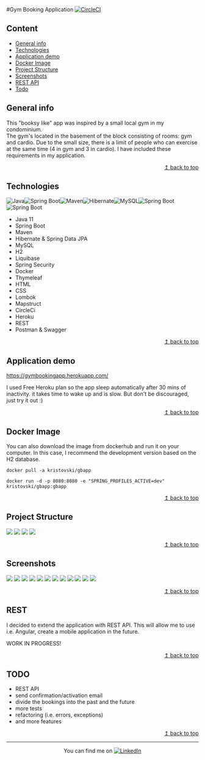 <div id="top">

#Gym Booking Application
[![CircleCI](https://circleci.com/gh/KrisTovski/gbapp/tree/master.svg?style=svg)](https://circleci.com/gh/KrisTovski/gbapp/tree/master)

</div>

## Content
* [General info](#general-info)
* [Technologies](#Technologies)
* [Application demo](#application-demo)
* [Docker Image](#docker-image)
* [Project Structure](#project-structure)
* [Screenshots](#screenshots)
* [REST API](#rest)
* [Todo](#todo)

## General info

This "booksy like" app was inspired by a small local gym in my condominium.  
The gym's located in the basement of the block consisting of rooms: gym and cardio.
Due to the small size, there is a limit of people who can exercise at the same time (4 in gym and 3 in cardio).
I have included these requirements in my application.

<div style="text-align: right">

<a href="#top">↥ back to top</a>

</div>

## Technologies  
![Java](images/logos/java.png)![Spring Boot](images/logos/spring-boot-logo.png)![Maven](images/logos/maven.png)![Hibernate](images/logos/hibernate.png)![MySQL](images/logos/mysql.png)![Spring Boot](images/logos/spring.png)![Spring Boot](images/logos/thymeleaf.png)

* Java 11
* Spring Boot
* Maven
* Hibernate & Spring Data JPA
* MySQL
* H2
* Liquibase
* Spring Security
* Docker
* Thymeleaf
* HTML
* CSS
* Lombok
* Mapstruct
* CircleCi
* Heroku
* REST
* Postman & Swagger

<div style="text-align: right">

<a href="#top">↥ back to top</a>

</div>

## Application demo
https://gymbookingapp.herokuapp.com/

I used Free Heroku plan so the app sleep automatically after 30 mins of inactivity.
it takes time to wake up and is slow.
But don't be discouraged, just try it out :)

<div style="text-align: right">

<a href="#top">↥ back to top</a>

</div>

## Docker Image
You can also download the image from dockerhub and run it on your computer. 
In this case, I recommend the development version based on the H2 database. 

```
docker pull -a kristovski/gbapp
```
```
docker run -d -p 8080:8080 -e "SPRING_PROFILES_ACTIVE=dev" kristovski/gbapp:gbapp
```

<div style="text-align: right">

<a href="#top">↥ back to top</a>

</div>

## Project Structure
![](images/screenshots/gbapp-structure0.png)
![](images/screenshots/gbapp-structure1.png)
![](images/screenshots/gbapp-structure2.png)
![](images/screenshots/gbapp-db-diagram.png)

<div style="text-align: right">

<a href="#top">↥ back to top</a>

</div>

## Screenshots
![](images/screenshots/gbapp-p0.jpg)
![](images/screenshots/gbapp-p1.jpg)
![](images/screenshots/gbapp-p2.jpg)
![](images/screenshots/gbapp-p3.jpg)
![](images/screenshots/gbapp-p4.jpg)
![](images/screenshots/gbapp-p5.jpg)
![](images/screenshots/gbapp-p6.jpg)
![](images/screenshots/gbapp-p7.jpg)
![](images/screenshots/gbapp-p8.jpg)
![](images/screenshots/gbapp-p9.jpg)
![](images/screenshots/gbapp-p10.jpg)
![](images/screenshots/gbapp-p11.jpg)

<div style="text-align: right">

<a href="#top">↥ back to top</a>

</div>

## REST
I decided to extend the application with REST API.
This will allow me to use i.e. Angular, create a mobile application in the future.

WORK IN PROGRESS!

<div style="text-align: right">

<a href="#top">↥ back to top</a>

</div>

## TODO
* REST API
* send confirmation/activation email
* divide the bookings into the past and the future
* more tests
* refactoring (i.e. errors, exceptions)
* and more features

<div style="text-align: right">

<a href="#top">↥ back to top</a>

</div>

-----

<div style="text-align: center;">

You can find me on [![LinkedIn][linkedin-icon]][linkedin-profile]

</div>

[linkedin-icon]: images/logos/linkedin.png

[linkedin-profile]: https://www.linkedin.com/in/krzysztof-filak/
